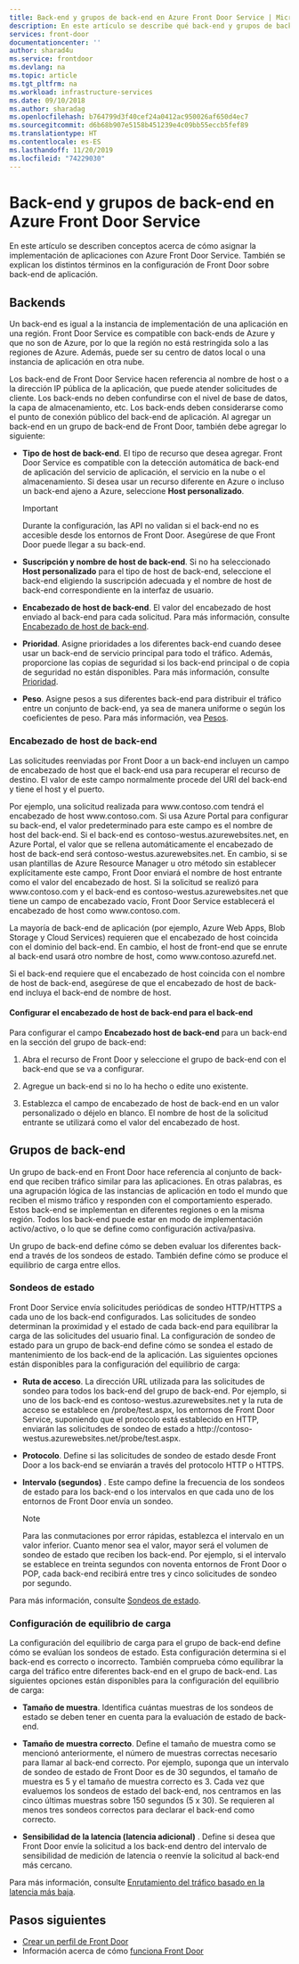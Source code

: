 ```yaml
---
title: Back-end y grupos de back-end en Azure Front Door Service | Microsoft Docs
description: En este artículo se describe qué back-end y grupos de back-end se encuentran en la configuración de Front Door.
services: front-door
documentationcenter: ''
author: sharad4u
ms.service: frontdoor
ms.devlang: na
ms.topic: article
ms.tgt_pltfrm: na
ms.workload: infrastructure-services
ms.date: 09/10/2018
ms.author: sharadag
ms.openlocfilehash: b764799d3f40cef24a0412ac950026af650d4ec7
ms.sourcegitcommit: d6b68b907e5158b451239e4c09bb55eccb5fef89
ms.translationtype: HT
ms.contentlocale: es-ES
ms.lasthandoff: 11/20/2019
ms.locfileid: "74229030"
---
```

# <a name="backends-and-backend-pools-in-azure-front-door-service"></a>Back-end y grupos de back-end en Azure Front Door Service
En este artículo se describen conceptos acerca de cómo asignar la implementación de aplicaciones con Azure Front Door Service. También se explican los distintos términos en la configuración de Front Door sobre back-end de aplicación.

## <a name="backends"></a>Backends
Un back-end es igual a la instancia de implementación de una aplicación en una región. Front Door Service es compatible con back-ends de Azure y que no son de Azure, por lo que la región no está restringida solo a las regiones de Azure. Además, puede ser su centro de datos local o una instancia de aplicación en otra nube.

Los back-end de Front Door Service hacen referencia al nombre de host o a la dirección IP pública de la aplicación, que puede atender solicitudes de cliente. Los back-ends no deben confundirse con el nivel de base de datos, la capa de almacenamiento, etc. Los back-ends deben considerarse como el punto de conexión público del back-end de aplicación. Al agregar un back-end en un grupo de back-end de Front Door, también debe agregar lo siguiente:

- **Tipo de host de back-end**. El tipo de recurso que desea agregar. Front Door Service es compatible con la detección automática de back-end de aplicación del servicio de aplicación, el servicio en la nube o el almacenamiento. Si desea usar un recurso diferente en Azure o incluso un back-end ajeno a Azure, seleccione **Host personalizado**.

    >[!IMPORTANT]
    >Durante la configuración, las API no validan si el back-end no es accesible desde los entornos de Front Door. Asegúrese de que Front Door puede llegar a su back-end.

- **Suscripción y nombre de host de back-end**. Si no ha seleccionado **Host personalizado** para el tipo de host de back-end, seleccione el back-end eligiendo la suscripción adecuada y el nombre de host de back-end correspondiente en la interfaz de usuario.

- **Encabezado de host de back-end**. El valor del encabezado de host enviado al back-end para cada solicitud. Para más información, consulte [Encabezado de host de back-end](#hostheader).

- **Prioridad**. Asigne prioridades a los diferentes back-end cuando desee usar un back-end de servicio principal para todo el tráfico. Además, proporcione las copias de seguridad si los back-end principal o de copia de seguridad no están disponibles. Para más información, consulte [Prioridad](front-door-routing-methods.md#priority).

- **Peso**. Asigne pesos a sus diferentes back-end para distribuir el tráfico entre un conjunto de back-end, ya sea de manera uniforme o según los coeficientes de peso. Para más información, vea [Pesos](front-door-routing-methods.md#weighted).

### <a name = "hostheader"></a>Encabezado de host de back-end

Las solicitudes reenviadas por Front Door a un back-end incluyen un campo de encabezado de host que el back-end usa para recuperar el recurso de destino. El valor de este campo normalmente procede del URI del back-end y tiene el host y el puerto.

Por ejemplo, una solicitud realizada para www\.contoso.com tendrá el encabezado de host www\.contoso.com. Si usa Azure Portal para configurar su back-end, el valor predeterminado para este campo es el nombre de host del back-end. Si el back-end es contoso-westus.azurewebsites.net, en Azure Portal, el valor que se rellena automáticamente el encabezado de host de back-end será contoso-westus.azurewebsites.net. En cambio, si se usan plantillas de Azure Resource Manager u otro método sin establecer explícitamente este campo, Front Door enviará el nombre de host entrante como el valor del encabezado de host. Si la solicitud se realizó para www\.contoso.com y el back-end es contoso-westus.azurewebsites.net que tiene un campo de encabezado vacío, Front Door Service establecerá el encabezado de host como www\.contoso.com.

La mayoría de back-end de aplicación (por ejemplo, Azure Web Apps, Blob Storage y Cloud Services) requieren que el encabezado de host coincida con el dominio del back-end. En cambio, el host de front-end que se enrute al back-end usará otro nombre de host, como www\.contoso.azurefd.net.

Si el back-end requiere que el encabezado de host coincida con el nombre de host de back-end, asegúrese de que el encabezado de host de back-end incluya el back-end de nombre de host.

#### <a name="configuring-the-backend-host-header-for-the-backend"></a>Configurar el encabezado de host de back-end para el back-end

Para configurar el campo **Encabezado host de back-end** para un back-end en la sección del grupo de back-end:

1. Abra el recurso de Front Door y seleccione el grupo de back-end con el back-end que se va a configurar.

2. Agregue un back-end si no lo ha hecho o edite uno existente.

3. Establezca el campo de encabezado de host de back-end en un valor personalizado o déjelo en blanco. El nombre de host de la solicitud entrante se utilizará como el valor del encabezado de host.

## <a name="backend-pools"></a>Grupos de back-end
Un grupo de back-end en Front Door hace referencia al conjunto de back-end que reciben tráfico similar para las aplicaciones. En otras palabras, es una agrupación lógica de las instancias de aplicación en todo el mundo que reciben el mismo tráfico y responden con el comportamiento esperado. Estos back-end se implementan en diferentes regiones o en la misma región. Todos los back-end puede estar en modo de implementación activo/activo, o lo que se define como configuración activa/pasiva.

Un grupo de back-end define cómo se deben evaluar los diferentes back-end a través de los sondeos de estado. También define cómo se produce el equilibrio de carga entre ellos.

### <a name="health-probes"></a>Sondeos de estado
Front Door Service envía solicitudes periódicas de sondeo HTTP/HTTPS a cada uno de los back-end configurados. Las solicitudes de sondeo determinan la proximidad y el estado de cada back-end para equilibrar la carga de las solicitudes del usuario final. La configuración de sondeo de estado para un grupo de back-end define cómo se sondea el estado de mantenimiento de los back-end de la aplicación. Las siguientes opciones están disponibles para la configuración del equilibrio de carga:

- **Ruta de acceso**. La dirección URL utilizada para las solicitudes de sondeo para todos los back-end del grupo de back-end. Por ejemplo, si uno de los back-end es contoso-westus.azurewebsites.net y la ruta de acceso se establece en /probe/test.aspx, los entornos de Front Door Service, suponiendo que el protocolo está establecido en HTTP, enviarán las solicitudes de sondeo de estado a http\://contoso-westus.azurewebsites.net/probe/test.aspx.

- **Protocolo**. Define si las solicitudes de sondeo de estado desde Front Door a los back-end se enviarán a través del protocolo HTTP o HTTPS.

- **Intervalo (segundos)** . Este campo define la frecuencia de los sondeos de estado para los back-end o los intervalos en que cada uno de los entornos de Front Door envía un sondeo.

    >[!NOTE]
    >Para las conmutaciones por error rápidas, establezca el intervalo en un valor inferior. Cuanto menor sea el valor, mayor será el volumen de sondeo de estado que reciben los back-end. Por ejemplo, si el intervalo se establece en treinta segundos con noventa entornos de Front Door o POP, cada back-end recibirá entre tres y cinco solicitudes de sondeo por segundo.

Para más información, consulte [Sondeos de estado](front-door-health-probes.md).

### <a name="load-balancing-settings"></a>Configuración de equilibrio de carga
La configuración del equilibrio de carga para el grupo de back-end define cómo se evalúan los sondeos de estado. Esta configuración determina si el back-end es correcto o incorrecto. También comprueba cómo equilibrar la carga del tráfico entre diferentes back-end en el grupo de back-end. Las siguientes opciones están disponibles para la configuración del equilibrio de carga:

- **Tamaño de muestra**. Identifica cuántas muestras de los sondeos de estado se deben tener en cuenta para la evaluación de estado de back-end.

- **Tamaño de muestra correcto**. Define el tamaño de muestra como se mencionó anteriormente, el número de muestras correctas necesario para llamar al back-end correcto. Por ejemplo, suponga que un intervalo de sondeo de estado de Front Door es de 30 segundos, el tamaño de muestra es 5 y el tamaño de muestra correcto es 3. Cada vez que evaluemos los sondeos de estado del back-end, nos centramos en las cinco últimas muestras sobre 150 segundos (5 x 30). Se requieren al menos tres sondeos correctos para declarar el back-end como correcto.

- **Sensibilidad de la latencia (latencia adicional)** . Define si desea que Front Door envíe la solicitud a los back-end dentro del intervalo de sensibilidad de medición de latencia o reenvíe la solicitud al back-end más cercano.

Para más información, consulte [Enrutamiento del tráfico basado en la latencia más baja](front-door-routing-methods.md#latency).

## <a name="next-steps"></a>Pasos siguientes

- [Crear un perfil de Front Door](quickstart-create-front-door.md)
- Información acerca de cómo [funciona Front Door](front-door-routing-architecture.md)